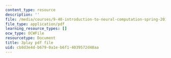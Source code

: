 ```yaml
---
content_type: resource
description: ''
file: /media/courses/9-40-introduction-to-neural-computation-spring-2018/cb8d3e4db6790a1eb6f14039572d48aa_5KhcA454er0.pdf
file_type: application/pdf
learning_resource_types: []
ocw_type: OCWFile
resourcetype: Document
title: 3play pdf file
uid: cb8d3e4d-b679-0a1e-b6f1-4039572d48aa
---
```

